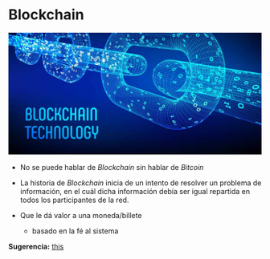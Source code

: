 # Blockchain

![Visualizacion Blockchain](../images/Introduccion/Blockchain/main_blockchain.jpg)

- No se puede hablar de *Blockchain* sin hablar de *Bitcoin*

- La historia de *Blockchain* inicia de un intento de resolver un problema de información, en el cuál dicha información debía ser igual repartida en todos los participantes de la red.

- Que le dá valor a una moneda/billete
  - basado en la fé al sistema

**Sugerencia:** [this](https://youtu.be/n0iKLfEZOI4)

